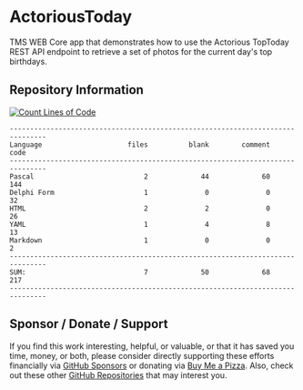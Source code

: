 # ActoriousToday
TMS WEB Core app that demonstrates how to use the Actorious TopToday REST API endpoint to retrieve a set of photos for the current day's top birthdays.  

## Repository Information
[![Count Lines of Code](https://github.com/500Foods/ActoriousToday/actions/workflows/main.yml/badge.svg)](https://github.com/500Foods/ActoriousToday/actions/workflows/main.yml)
```
-------------------------------------------------------------------------------
Language                     files          blank        comment           code
-------------------------------------------------------------------------------
Pascal                           2             44             60            144
Delphi Form                      1              0              0             32
HTML                             2              2              0             26
YAML                             1              4              8             13
Markdown                         1              0              0              2
-------------------------------------------------------------------------------
SUM:                             7             50             68            217
-------------------------------------------------------------------------------
```

## Sponsor / Donate / Support
If you find this work interesting, helpful, or valuable, or that it has saved you time, money, or both, please consider directly supporting these efforts financially via [GitHub Sponsors](https://github.com/sponsors/500Foods) or donating via [Buy Me a Pizza](https://www.buymeacoffee.com/andrewsimard500). Also, check out these other [GitHub Repositories](https://github.com/500Foods?tab=repositories&q=&sort=stargazers) that may interest you.
